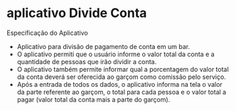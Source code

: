 # aplicativo Divide Conta

Especificação do Aplicativo

- Aplicativo para divisão de pagamento de conta em um bar.
- O aplicativo permiti que o usuário informe o valor total da conta e a quantidade de pessoas que irão dividir a conta. 
- O aplicativo também permite informar qual a porcentagem do valor total da conta deverá ser oferecida ao garçom como comissão pelo serviço. 
- Após a entrada de todos os dados, o aplicativo informa na tela o valor da parte referente ao garçom, o total para cada pessoa e o valor total a pagar (valor total da conta mais a parte do garçom). 
